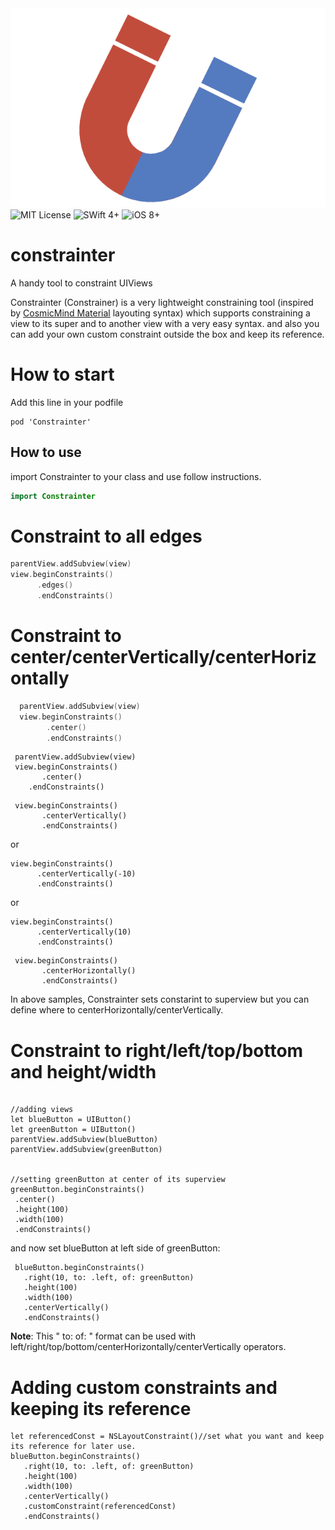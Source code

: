 <div align="center">
<img src="constrainter/img.png" alt="constrainter"/>
</div>
<div align="left">
<img src="https://img.shields.io/static/v1?label=License&message=MIT&color=RED" alt="MIT License" />
<img src="https://img.shields.io/static/v1?label=Swift&message=4%2B&color=Green" alt="SWift 4+" />
<img src="https://img.shields.io/static/v1?label=ios&message=8%2B&color=Green" alt="iOS 8+" />
</div>

# constrainter


A handy tool to constraint UIViews

Constrainter (Constrainer) is a very lightweight constraining tool (inspired by [CosmicMind Material](https://github.com/CosmicMind/Material) layouting syntax)
which supports constraining a view to its super and to another view with a very easy syntax. 
and also you can add your own custom constraint outside the box and keep its reference.


# How to start
Add this line in your podfile
 
 ```
 pod 'Constrainter'
 ```

## How to use

import Constrainter to your class and use follow instructions.

```swift
import Constrainter
```

# Constraint to all edges
  
  ```swift
  parentView.addSubview(view)
  view.beginConstraints()
        .edges()
        .endConstraints()
 ```

# Constraint to center/centerVertically/centerHorizontally

```swift
  parentView.addSubview(view)
  view.beginConstraints()
        .center()
        .endConstraints()
 ```

 ```
  parentView.addSubview(view)
  view.beginConstraints()
        .center()
     .endConstraints()
 ```
 
 
 ```
  view.beginConstraints()
        .centerVertically()
        .endConstraints()
 ```
 or
  ```
  view.beginConstraints()
        .centerVertically(-10)
        .endConstraints()
 ```
 or
  ```
  view.beginConstraints()
        .centerVertically(10)
        .endConstraints()
 ```
 
 ```
  view.beginConstraints()
        .centerHorizontally()
        .endConstraints()
 ```
 
 In above samples, Constrainter sets constarint to superview but you can define where to centerHorizontally/centerVertically.
 
 # Constraint to right/left/top/bottom and height/width
 
 ```
 
//adding views
let blueButton = UIButton()
let greenButton = UIButton()
parentView.addSubview(blueButton)
parentView.addSubview(greenButton)


//setting greenButton at center of its superview
greenButton.beginConstraints()
  .center()
  .height(100)
  .width(100)
  .endConstraints()
 ```
 
and now set blueButton at left side of greenButton:

```
 blueButton.beginConstraints()
   .right(10, to: .left, of: greenButton)
   .height(100)
   .width(100)
   .centerVertically()
   .endConstraints()
```
**Note**: This " to: of: " format can be used with left/right/top/bottom/centerHorizontally/centerVertically operators.

# Adding custom constraints and keeping its reference

```
let referencedConst = NSLayoutConstraint()//set what you want and keep its reference for later use.
blueButton.beginConstraints()
   .right(10, to: .left, of: greenButton)
   .height(100)
   .width(100)
   .centerVertically()
   .customConstraint(referencedConst)
   .endConstraints()
```
 
  

